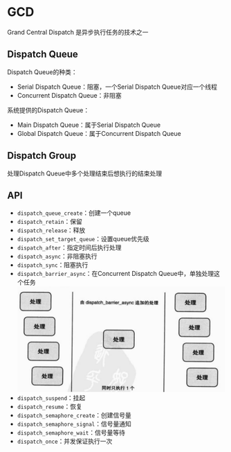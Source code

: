 # GCD
Grand Central Dispatch 是异步执行任务的技术之一

## Dispatch Queue
Dispatch Queue的种类：
- Serial Dispatch Queue：阻塞，一个Serial Dispatch Queue对应一个线程  
- Concurrent Dispatch Queue：非阻塞  

系统提供的Dispatch Queue：
- Main Dispatch Queue：属于Serial Dispatch Queue
- Global Dispatch Queue：属于Concurrent Dispatch Queue  

## Dispatch Group
处理Dispatch Queue中多个处理结束后想执行的结束处理  

## API
- `dispatch_queue_create`：创建一个queue  
- `dispatch_retain`：保留  
- `dispatch_release`：释放  
- `dispatch_set_target_queue`：设置queue优先级  
- `dispatch_after`：指定时间后执行处理  
- `dispatch_async`：非阻塞执行
- `dispatch_sync`：阻塞执行
- `dispatch_barrier_async`：在Concurrent Dispatch Queue中，单独处理这个任务  
    ![](1.png)  
- `dispatch_suspend`：挂起
- `dispatch_resume`：恢复
- `dispatch_semaphore_create`：创建信号量  
- `dispatch_semaphore_signal`：信号量通知  
- `dispatch_semaphore_wait`：信号量等待  
- `dispatch_once`：并发保证执行一次